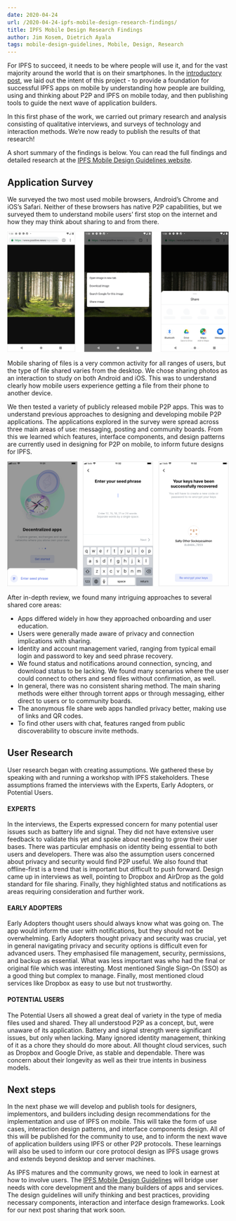```yaml
---
date: 2020-04-24
url: /2020-04-24-ipfs-mobile-design-research-findings/
title: IPFS Mobile Design Research Findings
author: Jim Kosem, Dietrich Ayala
tags: mobile-design-guidelines, Mobile, Design, Research
---
```


For IPFS to succeed, it needs to be where people will use it, and for the vast majority around the world that is on their smartphones. In the [introductory post](https://blog.ipfs.io/2020-04-10-ipfs-mobile-design-research/), we laid out the intent of this project - to provide a foundation for successful IPFS apps on mobile by understanding how people are building, using and thinking about P2P and IPFS on mobile today, and then publishing tools to guide the next wave of application builders.

In this first phase of the work, we carried out primary research and analysis consisting of qualitative interviews, and surveys of technology and interaction methods. We’re now ready to publish the results of that research!

A short summary of the findings is below. You can read the full findings and detailed research at the [IPFS Mobile Design Guidelines website](https://protocol-labs.gitbook.io/ipfs-mobile-design-guide/).

## Application Survey

We surveyed the two most used mobile browsers, Android’s Chrome and iOS’s Safari. Neither of these browsers has native P2P capabilities, but we surveyed them to understand mobile users’ first stop on the internet and how they may think about sharing to and from there.

![Google Android sharing photo interaction](https://raw.githubusercontent.com/ipfs/mobile-design-guidelines/master/.gitbook/assets/android-chrome-share.png)


Mobile sharing of files is a very common activity for all ranges of users, but the type of file shared varies from the desktop. We chose sharing photos as an interaction to study on both Android and iOS. This was to understand clearly how mobile users experience getting a file from their phone to another device.

We then tested a variety of publicly released mobile P2P apps. This was to understand previous approaches to designing and developing mobile P2P applications. The applications explored in the survey were spread across three main areas of use: messaging, posting and community boards. From this we learned which features, interface components, and design patterns are currently used in designing for P2P on mobile, to inform future designs for IPFS.

![Status.im's key recovery process](https://raw.githubusercontent.com/ipfs/mobile-design-guidelines/master/.gitbook/assets/status-recover.png)

After in-depth review, we found many intriguing approaches to several shared core areas:

* Apps differed widely in how they approached onboarding and user education.
* Users were generally made aware of privacy and connection implications with sharing.
* Identity and account management varied, ranging from typical email login and password to key and seed phrase recovery.
* We found status and notifications around connection, syncing, and download status to be lacking. We found many scenarios where the user could connect to others and send files without confirmation, as well.
* In general, there was no consistent sharing method. The main sharing methods were either through torrent apps or through messaging, either direct to users or to community boards.
* The anonymous file share web apps handled privacy better, making use of links and QR codes. 
* To find other users with chat, features ranged from public discoverability to obscure invite methods.

## User Research

User research began with creating assumptions. We gathered these by speaking with and running a workshop with IPFS stakeholders. These assumptions framed the interviews with the Experts, Early Adopters, or Potential Users.

#### EXPERTS

In the interviews, the Experts expressed concern for many potential user issues such as battery life and signal. They did not have extensive user feedback to validate this yet and spoke about needing to grow their user bases. There was particular emphasis on identity being essential to both users and developers. There was also the assumption users concerned about privacy and security would find P2P useful. We also found that offline-first is a trend that is important but difficult to push forward. Design came up in interviews as well, pointing to Dropbox and AirDrop as the gold standard for file sharing. Finally, they highlighted status and notifications as areas requiring consideration and further work.

#### EARLY ADOPTERS

Early Adopters thought users should always know what was going on. The app would inform the user with notifications, but they should not be overwhelming. Early Adopters thought privacy and security was crucial, yet in general navigating privacy and security options is difficult even for advanced users. They emphasised file management, security, permissions, and backup as essential. What was less important was who had the final or original file which was interesting. Most mentioned Single Sign-On (SSO) as a good thing but complex to manage. Finally, most mentioned cloud services like Dropbox as easy to use but not trustworthy.

#### POTENTIAL USERS

The Potential Users all showed a great deal of variety in the type of media files used and shared. They all understood P2P as a concept, but, were unaware of its application. Battery and signal strength were significant issues, but only when lacking. Many ignored identity management, thinking of it as a chore they should do more about. All thought cloud services, such as Dropbox and Google Drive, as stable and dependable. There was concern about their longevity as well as their true intents in business models.

## Next steps

In the next phase we will develop and publish tools for designers, implementors, and builders including design recommendations for the implementation and use of IPFS on mobile. This will take the form of use cases, interaction design patterns, and interface components design. All of this will be published for the community to use, and to inform the next wave of application builders using IPFS or other P2P protocols. These learnings will also be used to inform our core protocol design as IPFS usage grows and extends beyond desktop and server machines.

As IPFS matures and the community grows, we need to look in earnest at how to involve users. The [IPFS Mobile Design Guidelines](https://protocol-labs.gitbook.io/ipfs-mobile-design-guide/) will bridge user needs with core development and the many builders of apps and services. The design guidelines will unify thinking and best practices, providing necessary components, interaction and interface design frameworks. Look for our next post sharing that work soon.
